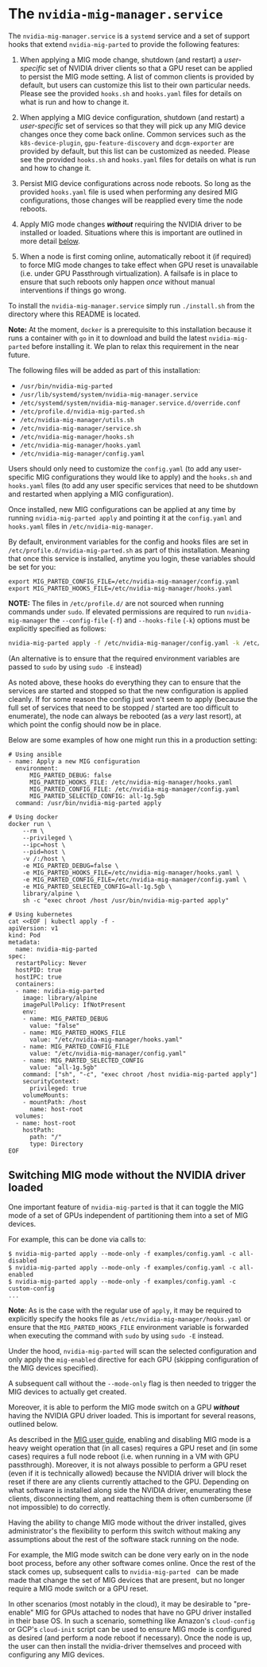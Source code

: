 # The `nvidia-mig-manager.service`

The `nvidia-mig-manager.service` is a `systemd` service and a set of support
hooks that extend `nvidia-mig-parted` to provide the following features:

1. When applying a MIG mode change, shutdown (and restart) a *user-specific*
   set of NVIDIA driver clients so that a GPU reset can be applied to persist
   the MIG mode setting. A list of common clients is provided by default, but
   users can customize this list to their own particular needs. Please see the
   provided `hooks.sh` and `hooks.yaml` files for details on what is run and
   how to change it.

1. When applying a MIG device configuration, shutdown (and restart) a *user-specific*
   set of services so that they will pick up any MIG device changes once they
   come back online. Common services such as the `k8s-device-plugin`,
   `gpu-feature-discovery` and `dcgm-exporter` are provided by default, but
   this list can be customized as needed. Please see the provided `hooks.sh`
   and `hooks.yaml` files for details on what is run and how to change it.

1. Persist MIG device configurations across node reboots. So long as the
   provided `hooks.yaml` file is used when performing any desired MIG
   configurations, those changes will be reapplied every time the node reboots.

1. Apply MIG mode changes ***without*** requiring the NVIDIA driver to be
   installed or loaded. Situations where this is important are outlined in more detail
   [below](#switching-mig-mode-without-the-nvidia-driver-loaded).

1. When a node is first coming online, automatically reboot it (if required) to
   force MIG mode changes to take effect when GPU reset is unavailable (i.e.
   under GPU Passthrough virtualization). A failsafe is in place to ensure
   that such reboots only happen *once* without manual interventions if things
   go wrong.

To install the `nvidia-mig-manager.service` simply run `./install.sh` from the
directory where this README is located.

**Note:** At the moment, `docker` is a prerequisite to this installation
because it runs a container with `go` in it to download and build the latest
`nvidia-mig-parted` before installing it. We plan to relax this requirement in
the near future.

The following files will be added as part of this installation:

* `/usr/bin/nvidia-mig-parted`
* `/usr/lib/systemd/system/nvidia-mig-manager.service`
* `/etc/systemd/system/nvidia-mig-manager.service.d/override.conf`
* `/etc/profile.d/nvidia-mig-parted.sh`
* `/etc/nvidia-mig-manager/utils.sh`
* `/etc/nvidia-mig-manager/service.sh`
* `/etc/nvidia-mig-manager/hooks.sh`
* `/etc/nvidia-mig-manager/hooks.yaml`
* `/etc/nvidia-mig-manager/config.yaml`

Users should only need to customize the `config.yaml` (to add any user-specific
MIG configurations they would like to apply) and the `hooks.sh` and
`hooks.yaml` files (to add any user specific services that need to be shutdown
and restarted when applying a MIG configuration).

Once installed, new MIG configurations can be applied at any time by running
`nvidia-mig-parted apply` and pointing it at the `config.yaml` and `hooks.yaml`
files in `/etc/nvidia-mig-manager`.

By default, environment variables for the config and hooks files are set in
`/etc/profile.d/nvidia-mig-parted.sh` as part of this installation. Meaning that
once this service is installed, anytime you login, these variables should be
set for you:
```
export MIG_PARTED_CONFIG_FILE=/etc/nvidia-mig-manager/config.yaml
export MIG_PARTED_HOOKS_FILE=/etc/nvidia-mig-manager/hooks.yaml
```

**NOTE:** The files in `/etc/profile.d/` are not sourced when running commands
under `sudo`. If elevated permissions are required to run `nvidia-mig-manager`
the `--config-file` (`-f`) and `--hooks-file` (`-k`) options must be explicitly specified as
follows:
```bash
nvidia-mig-parted apply -f /etc/nvidia-mig-manager/config.yaml -k /etc/nvidia-mig-manager/hooks.yaml
```
(An alternative is to ensure that the required environment variables are passed to `sudo` by using `sudo -E` instead)

As noted above, these hooks do everything they can to ensure that the services
are started and stopped so that the new configuration is applied cleanly. If
for some reason the config just won't seem to apply (because the full set of
services that need to be stopped / started are too difficult to enumerate), the
node can always be rebooted (as a *very* last resort), at which point the
config should now be in place.

Below are some examples of how one might run this in a production setting:
```
# Using ansible
- name: Apply a new MIG configuration
  environment:
      MIG_PARTED_DEBUG: false
      MIG_PARTED_HOOKS_FILE: /etc/nvidia-mig-manager/hooks.yaml
      MIG_PARTED_CONFIG_FILE: /etc/nvidia-mig-manager/config.yaml
      MIG_PARTED_SELECTED_CONFIG: all-1g.5gb
  command: /usr/bin/nvidia-mig-parted apply

# Using docker
docker run \
    --rm \
    --privileged \
    --ipc=host \
    --pid=host \
    -v /:/host \
    -e MIG_PARTED_DEBUG=false \
    -e MIG_PARTED_HOOKS_FILE=/etc/nvidia-mig-manager/hooks.yaml \
    -e MIG_PARTED_CONFIG_FILE=/etc/nvidia-mig-manager/config.yaml \
    -e MIG_PARTED_SELECTED_CONFIG=all-1g.5gb \
    library/alpine \
    sh -c "exec chroot /host /usr/bin/nvidia-mig-parted apply"

# Using kubernetes
cat <<EOF | kubectl apply -f -
apiVersion: v1
kind: Pod
metadata:
  name: nvidia-mig-parted
spec:
  restartPolicy: Never
  hostPID: true
  hostIPC: true
  containers:
  - name: nvidia-mig-parted
    image: library/alpine
    imagePullPolicy: IfNotPresent
    env:
    - name: MIG_PARTED_DEBUG
      value: "false"
    - name: MIG_PARTED_HOOKS_FILE
      value: "/etc/nvidia-mig-manager/hooks.yaml"
    - name: MIG_PARTED_CONFIG_FILE
      value: "/etc/nvidia-mig-manager/config.yaml"
    - name: MIG_PARTED_SELECTED_CONFIG
      value: "all-1g.5gb"
    command: ["sh", "-c", "exec chroot /host nvidia-mig-parted apply"]
    securityContext:
      privileged: true
    volumeMounts:
    - mountPath: /host
      name: host-root
  volumes:
  - name: host-root
    hostPath:
      path: "/"
      type: Directory
EOF
```

## Switching MIG mode **without** the NVIDIA driver loaded
One important feature of `nvidia-mig-parted` is that it can toggle the MIG mode
of a set of GPUs independent of partitioning them into a set of MIG devices.

For example, this can be done via calls to:
```
$ nvidia-mig-parted apply --mode-only -f examples/config.yaml -c all-disabled
$ nvidia-mig-parted apply --mode-only -f examples/config.yaml -c all-enabled
$ nvidia-mig-parted apply --mode-only -f examples/config.yaml -c custom-config
...
```
**Note**: As is the case with the regular use of `apply`, it may be required to
explicitly specify the hooks file as `/etc/nvidia-mig-manager/hooks.yaml` or
ensure that the `MIG_PARTED_HOOKS_FILE` environment variable is forwarded when
executing the command with `sudo` by using `sudo -E` instead.

Under the hood, `nvidia-mig-parted` will scan the selected configuration and
only apply the `mig-enabled` directive for each GPU (skipping configuration of
the MIG devices specified).

A subsequent call without the `--mode-only` flag is then needed to
trigger the MIG devices to actually get created.

Moreover, it is able to perform the MIG mode switch on a GPU ***without*** having
the NVIDIA GPU driver loaded. This is important for several reasons, outlined below.

As described in the [MIG user
guide](https://docs.nvidia.com/datacenter/tesla/mig-user-guide/index.html#enable-mig-mode),
enabling and disabling MIG mode is a heavy weight operation that (in all cases)
requires a GPU reset and (in some cases) requires a full node reboot (i.e. when
running in a VM with GPU passthrough). Moreover, it is not always possible to
perform a GPU reset (even if it is technically allowed) because the NVIDIA
driver will block the reset if there are any clients currently attached to the
GPU. Depending on what software is installed along side the NVIDIA driver,
enumerating these clients, disconnecting them, and reattaching them is often
cumbersome (if not impossible) to do correctly.

Having the ability to change MIG mode without the driver installed, gives
administrator's the flexibility to perform this switch without making any
assumptions about the rest of the software stack running on the node.

For example, the MIG mode switch can be done very early on in the node boot
process, before any other software comes online. Once the rest of the stack
comes up, subsequent calls to `nvidia-mig-parted ` can be made made that change
the set of MIG devices that are present, but no longer require a MIG mode
switch or a GPU reset.

In other scenarios (most notably in the cloud), it may be desirable to
"pre-enable" MIG for GPUs attached to nodes that have no GPU driver installed
in their base OS. In such a scenario, something like Amazon's `cloud-config` or
GCP's `cloud-init` script can be used to ensure MIG mode is configured as
desired (and perform a node reboot if necessary). Once the node is up, the user
can then install the nvidia-driver themselves and proceed with configuring any
MIG devices.
